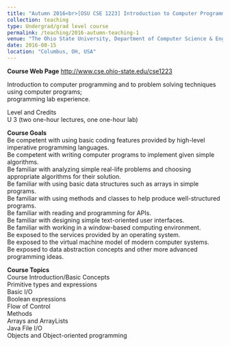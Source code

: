 ```yaml
---
title: "Autumn 2016<br>[OSU CSE 1223] Introduction to Computer Programming In Java"
collection: teaching
type: Undergrad/grad level course
permalink: /teaching/2016-autumn-teaching-1
venue: "The Ohio State University, Department of Computer Science & Engineering"
date: 2016-08-15
location: "Columbus, OH, USA"
---
```

<b>Course Web Page</b> <a href="http://www.cse.ohio-state.edu/cse1223">http://www.cse.ohio-state.edu/cse1223</a>
<br>

Introduction to computer programming and to problem solving techniques using computer programs;<br>
programming lab experience. <br>

Level and Credits <br>
U 3 (two one-hour lectures, one one-hour lab) <br>


<b>Course Goals</b> <br>
Be competent with using basic coding features provided by high-level imperative programming languages. <br>
Be competent with writing computer programs to implement given simple algorithms. <br>
Be familiar with analyzing simple real-life problems and choosing appropriate algorithms for their solution. <br>
Be familiar with using basic data structures such as arrays in simple programs. <br>
Be familiar with using methods and classes to help produce well-structured programs. <br>
Be familiar with reading and programming for APIs. <br>
Be familiar with designing simple text-oriented user interfaces. <br>
Be familiar with working in a window-based computing environment. <br>
Be exposed to the services provided by an operating system. <br>
Be exposed to the virtual machine model of modern computer systems. <br>
Be exposed to data abstraction concepts and other more advanced programming ideas. <br>



<b>Course Topics</b> <br>
Course Introduction/Basic Concepts <br>
Primitive types and expressions <br>
Basic I/O <br>
Boolean expressions <br>
Flow of Control <br>
Methods <br>
Arrays and ArrayLists <br>
Java File I/O  <br>
Objects and Object-oriented programming <br>



